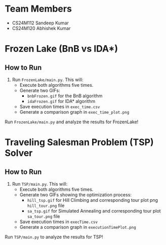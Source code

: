 # Team Members

- CS24M112 Sandeep Kumar
- CS24M120 Abhishek Kumar

# Frozen Lake (BnB vs IDA*)

## How to Run
1. Run `FrozenLake/main.py`. This will:
   - Execute both algorithms five times.
   - Generate two GIFs:
     - `bnbFrozen.gif` for the BnB algorithm
     - `idaFrozen.gif` for IDA* algorithm
   - Save execution times in `exec_time.csv`
   - Generate a comparison graph in `exec_time_plot.png`

Run `FrozenLake/main.py` and analyze the results for FrozenLake!

# Traveling Salesman Problem (TSP) Solver

## How to Run
1. Run `TSP/main.py`. This will:
   - Execute both algorithms five times.
   - Generate two GIFs showing the optimization process:
     - `hill_tsp.gif` for Hill Climbing and corresponding tour plot png `hill_tour.png` file
     - `sa_tsp.gif` for Simulated Annealing and corresponding tour plot `sa_tour.png` file
   - Save execution times in `execTime.csv`
   - Generate a comparison graph in `executionTimePlot.png`

Run `TSP/main.py` to analyze the results for TSP!

